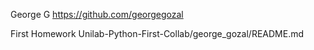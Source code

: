 George G
https://github.com/georgegozal

First Homework
Unilab-Python-First-Collab/george_gozal/README.md